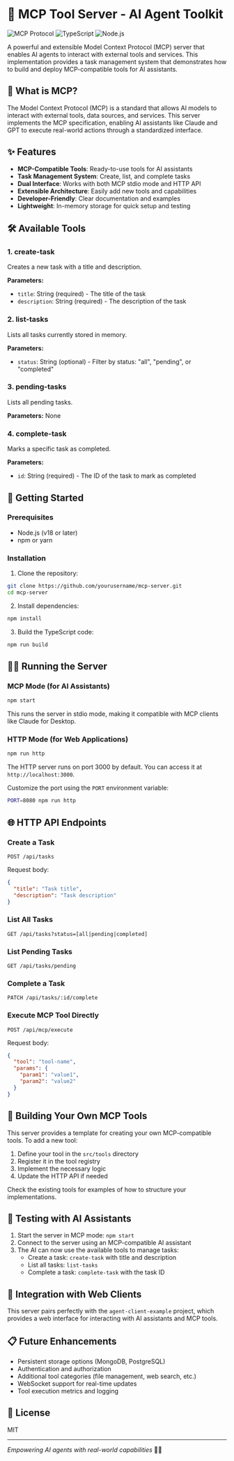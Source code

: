 # 🔌 MCP Tool Server - AI Agent Toolkit

![MCP Protocol](https://img.shields.io/badge/MCP-Compatible-brightgreen)
![TypeScript](https://img.shields.io/badge/TypeScript-5.0%2B-blue)
![Node.js](https://img.shields.io/badge/Node.js-18.0%2B-green)

A powerful and extensible Model Context Protocol (MCP) server that enables AI agents to interact with external tools and services. This implementation provides a task management system that demonstrates how to build and deploy MCP-compatible tools for AI assistants.

## 🌟 What is MCP?

The Model Context Protocol (MCP) is a standard that allows AI models to interact with external tools, data sources, and services. This server implements the MCP specification, enabling AI assistants like Claude and GPT to execute real-world actions through a standardized interface.

## ✨ Features

- **MCP-Compatible Tools**: Ready-to-use tools for AI assistants
- **Task Management System**: Create, list, and complete tasks
- **Dual Interface**: Works with both MCP stdio mode and HTTP API
- **Extensible Architecture**: Easily add new tools and capabilities
- **Developer-Friendly**: Clear documentation and examples
- **Lightweight**: In-memory storage for quick setup and testing

## 🛠️ Available Tools

### 1. create-task

Creates a new task with a title and description.

**Parameters:**
- `title`: String (required) - The title of the task
- `description`: String (required) - The description of the task

### 2. list-tasks

Lists all tasks currently stored in memory.

**Parameters:**
- `status`: String (optional) - Filter by status: "all", "pending", or "completed"

### 3. pending-tasks

Lists all pending tasks.

**Parameters:** None

### 4. complete-task

Marks a specific task as completed.

**Parameters:**
- `id`: String (required) - The ID of the task to mark as completed

## 🚀 Getting Started

### Prerequisites

- Node.js (v18 or later)
- npm or yarn

### Installation

1. Clone the repository:

```bash
git clone https://github.com/yourusername/mcp-server.git
cd mcp-server
```

2. Install dependencies:

```bash
npm install
```

3. Build the TypeScript code:

```bash
npm run build
```

## 🏃‍♂️ Running the Server

### MCP Mode (for AI Assistants)

```bash
npm start
```

This runs the server in stdio mode, making it compatible with MCP clients like Claude for Desktop.

### HTTP Mode (for Web Applications)

```bash
npm run http
```

The HTTP server runs on port 3000 by default. You can access it at `http://localhost:3000`.

Customize the port using the `PORT` environment variable:

```bash
PORT=8080 npm run http
```

## 🌐 HTTP API Endpoints

### Create a Task

```
POST /api/tasks
```

Request body:
```json
{
  "title": "Task title",
  "description": "Task description"
}
```

### List All Tasks

```
GET /api/tasks?status=[all|pending|completed]
```

### List Pending Tasks

```
GET /api/tasks/pending
```

### Complete a Task

```
PATCH /api/tasks/:id/complete
```

### Execute MCP Tool Directly

```
POST /api/mcp/execute
```

Request body:
```json
{
  "tool": "tool-name",
  "params": {
    "param1": "value1",
    "param2": "value2"
  }
}
```

## 🔮 Building Your Own MCP Tools

This server provides a template for creating your own MCP-compatible tools. To add a new tool:

1. Define your tool in the `src/tools` directory
2. Register it in the tool registry
3. Implement the necessary logic
4. Update the HTTP API if needed

Check the existing tools for examples of how to structure your implementations.

## 🧪 Testing with AI Assistants

1. Start the server in MCP mode: `npm start`
2. Connect to the server using an MCP-compatible AI assistant
3. The AI can now use the available tools to manage tasks:
   - Create a task: `create-task` with title and description
   - List all tasks: `list-tasks`
   - Complete a task: `complete-task` with the task ID

## 🔄 Integration with Web Clients

This server pairs perfectly with the `agent-client-example` project, which provides a web interface for interacting with AI assistants and MCP tools.

## 📋 Future Enhancements

- Persistent storage options (MongoDB, PostgreSQL)
- Authentication and authorization
- Additional tool categories (file management, web search, etc.)
- WebSocket support for real-time updates
- Tool execution metrics and logging

## 📄 License

MIT

---

*Empowering AI agents with real-world capabilities* 🤖✨
